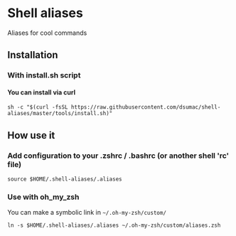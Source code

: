# Shell aliases

Aliases for cool commands

## Installation

### With install.sh script

#### You can install via curl

```shell
sh -c "$(curl -fsSL https://raw.githubusercontent.com/dsumac/shell-aliases/master/tools/install.sh)"
```

## How use it

### Add configuration to your .zshrc / .bashrc (or another shell 'rc' file)

```
source $HOME/.shell-aliases/.aliases
```

### Use with oh_my_zsh

You can make a symbolic link in ```~/.oh-my-zsh/custom/```

```
ln -s $HOME/.shell-aliases/.aliases ~/.oh-my-zsh/custom/aliases.zsh
```
